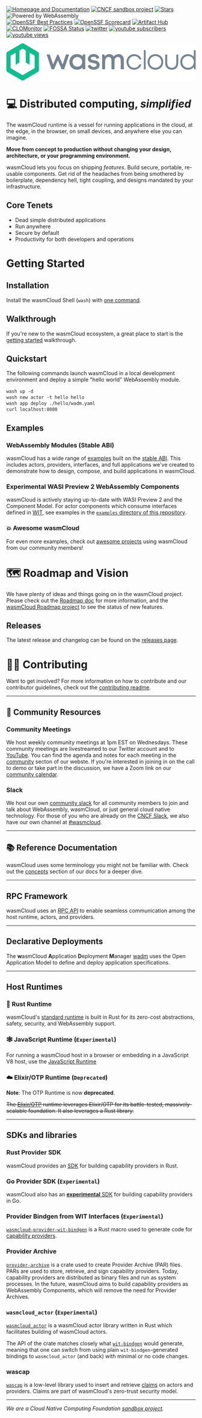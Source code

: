 [![Homepage and Documentation](https://img.shields.io/website?label=Homepage&url=https%3A%2F%2Fwasmcloud.com)](https://wasmcloud.com)
[![CNCF sandbox project](https://img.shields.io/website?label=CNCF%20Sandbox%20Project&url=https://landscape.cncf.io/?selected=wasm-cloud)](https://landscape.cncf.io/?selected=wasm-cloud)
[![Stars](https://img.shields.io/github/stars/wasmcloud?color=gold&label=wasmCloud%20Org%20Stars)](https://github.com/wasmcloud/)
![Powered by WebAssembly](https://img.shields.io/badge/powered%20by-WebAssembly-orange.svg)<br />
[![OpenSSF Best Practices](https://bestpractices.coreinfrastructure.org/projects/6363/badge)](https://bestpractices.coreinfrastructure.org/projects/6363)
[![OpenSSF Scorecard](https://api.securityscorecards.dev/projects/github.com/wasmcloud/wasmcloud/badge)](https://securityscorecards.dev/viewer/?uri=github.com/wasmcloud/wasmcloud)
[![Artifact Hub](https://img.shields.io/endpoint?url=https://artifacthub.io/badge/repository/wasmcloud-chart)](https://artifacthub.io/packages/search?repo=wasmcloud-chart)
[![CLOMonitor](https://img.shields.io/endpoint?url=https://clomonitor.io/api/projects/cncf/wasm-cloud/badge)](https://clomonitor.io/projects/cncf/wasm-cloud)
[![FOSSA Status](https://app.fossa.com/api/projects/custom%2B40030%2Fgit%40github.com%3AwasmCloud%2FwasmCloud.git.svg?type=small)](https://app.fossa.com/projects/custom%2B40030%2Fgit%40github.com%3AwasmCloud%2FwasmCloud.git?ref=badge_small)
[![twitter](https://img.shields.io/twitter/follow/wasmcloud?style=social)](https://twitter.com/wasmcloud)
[![youtube subscribers](https://img.shields.io/youtube/channel/subscribers/UCmZVIWGxkudizD1Z1and5JA?style=social)](https://youtube.com/wasmcloud)
[![youtube views](https://img.shields.io/youtube/channel/views/UCmZVIWGxkudizD1Z1and5JA?style=social)](https://youtube.com/wasmcloud)

![wasmCloud logo](https://raw.githubusercontent.com/wasmCloud/branding/main/02.Horizontal%20Version/Pixel/PNG/Wasmcloud.Logo-Hrztl_Color.png)

# 💻 Distributed computing, _simplified_

The wasmCloud runtime is a vessel for running applications in the cloud, at the edge, in the browser, on small devices, and anywhere else you can imagine.

**Move from concept to production without changing your design, architecture, or your programming environment.**

wasmCloud lets you focus on shipping _features_. Build secure, portable, re-usable components. Get rid of the headaches from being smothered by boilerplate, dependency hell, tight coupling, and designs mandated by your infrastructure.

## Core Tenets

- Dead simple distributed applications
- Run anywhere
- Secure by default
- Productivity for both developers and operations

# Getting Started

## Installation

Install the wasmCloud Shell (`wash`) with [one command](https://wasmcloud.com/docs/installation).

## Walkthrough

If you're new to the wasmCloud ecosystem, a great place to start is the [getting started](https://wasmcloud.com/docs/getting-started/) walkthrough.

## Quickstart

The following commands launch wasmCloud in a local development environment and deploy a simple "hello world" WebAssembly module.

```console
wash up -d
wash new actor -t hello hello
wash app deploy ./hello/wadm.yaml
curl localhost:8080
```

## Examples

### WebAssembly Modules (Stable ABI)

wasmCloud has a wide range of [examples](https://github.com/wasmCloud/examples/) built on the [stable ABI](https://wasmcloud.com/docs/hosts/abis/wasmbus/). This includes actors, providers, interfaces, and full applications we've created to demonstrate how to design, compose, and build applications in wasmCloud.

### **Experimental** WASI Preview 2 WebAssembly Components

wasmCloud is actively staying up-to-date with WASI Preview 2 and the Component Model. For actor components which consume interfaces defined in [WIT](https://github.com/WebAssembly/component-model/blob/main/design/mvp/WIT.md), see examples in the [`examples` directory of this repository](./examples).

### 💥 Awesome wasmCloud

For even more examples, check out [awesome projects](./awesome-wasmcloud) using wasmCloud from our community members!

# 🗺️ Roadmap and Vision

We have plenty of ideas and things going on in the wasmCloud project. Please check out the [Roadmap doc](https://wasmcloud.com/docs/roadmap) for more information, and the [wasmCloud Roadmap project](https://github.com/orgs/wasmCloud/projects/7/views/3) to see the status of new features.

## Releases

The latest release and changelog can be found on the [releases page](https://github.com/wasmCloud/wasmCloud/releases).

# 🧑‍💻 Contributing

Want to get involved? For more information on how to contribute and our contributor guidelines, check out the [contributing readme](./CONTRIBUTING.md).

---

## 🌇 Community Resources

### Community Meetings

We host weekly community meetings at 1pm EST on Wednesdays. These community meetings are livestreamed to our Twitter account and to [YouTube](https://www.youtube.com/@wasmCloud/streams). You can find the agenda and notes for each meeting in the [community](https://wasmcloud.com/community) secton of our webste. If you're interested in joining in on the call to demo or take part in the discussion, we have a Zoom link on our [community calendar](https://calendar.google.com/calendar/u/0/embed?src=c_6cm5hud8evuns4pe5ggu3h9qrs@group.calendar.google.com).

### Slack

We host our own [community slack](https://slack.wasmcloud.com) for all community members to join and talk about WebAssembly, wasmCloud, or just general cloud native technology. For those of you who are already on the [CNCF Slack](https://cloud-native.slack.com/), we also have our own channel at [#wasmcloud](https://cloud-native.slack.com/archives/C027YTXEYFL).

---

## 📚 Reference Documentation

wasmCloud uses some terminology you might not be familiar with. Check out the [concepts](https://wasmcloud.com/docs/concepts/interface-driven-development) section of our docs for a deeper dive.

---

## RPC Framework

wasmCloud uses an [RPC API](https://wasmcloud.com/docs/hosts/lattice-protocols/rpc) to enable seamless communication among the host runtime, actors, and providers.

---

## Declarative Deployments

The **w**asmCloud **A**pplication **D**eployment **M**anager [wadm](https://github.com/wasmCloud/wadm) uses the Open Application Model to define and deploy application specifications.

---

## Host Runtimes

### 🦀 Rust Runtime

wasmCloud's [standard runtime](./crates/runtime) is built in Rust for its zero-cost abstractions, safety, security, and WebAssembly support.

### 🕸 JavaScript Runtime (`Experimental`)

For running a wasmCloud host in a browser or embedding in a JavaScript V8 host, use the [JavaScript Runtime](https://github.com/wasmCloud/wasmcloud-js)

### ☁️ Elixir/OTP Runtime (`Deprecated`)

**Note**: The OTP Runtime is now **deprecated**.

~~The [Elixir/OTP](https://github.com/wasmCloud/wasmcloud-otp) runtime leverages Elixir/OTP for its battle-tested, massively-scalable foundation. It also leverages a Rust library.~~

---

## SDKs and libraries

### Rust Provider SDK

wasmCloud provides an [SDK](./crates/provider-sdk) for building capability providers in Rust.

### Go Provider SDK (`Experimental`)

wasmCloud also has an [**experimental** SDK](https://github.com/wasmCloud/provider-sdk-go) for building capability providers in Go.

### Provider Bindgen from WIT Interfaces (`Experimental`)

[`wasmcloud-provider-wit-bindgen`](./crates/provider-wit-bindgen) is a Rust macro used to generate code for [capability providers](./crates/providers).

### Provider Archive

[`provider-archive`](./crates/provider-archive) is a crate used to create Provider Archive (PAR) files. PARs are used to store, retrieve, and sign capability providers. Today, capability providers are distributed as binary files and run as system processes. In the future, wasmCloud aims to build capability providers as WebAssembly Components, which will remove the need for Provider Archives.

### `wasmcloud_actor` (`Experimental`)

[`wasmcloud_actor`](./crates/actor) is a wasmCloud actor library written in Rust which facilitates building of wasmCloud actors.

The API of the crate matches closely what [`wit-bindgen`](https://github.com/bytecodealliance/wit-bindgen) would generate, meaning that one can switch from using plain `wit-bindgen`-generated bindings to `wasmcloud_actor` (and back) with minimal or no code changes.

### wascap

[`wascap`](./crates/wascap) is a low-level library used to insert and retrieve [claims](https://wasmcloud.com/docs/hosts/security#claims) on actors and providers. Claims are part of wasmCloud's zero-trust security model.

---

_We are a Cloud Native Computing Foundation [sandbox project](https://www.cncf.io/sandbox-projects/)._
